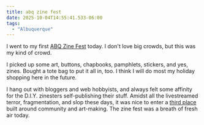 ```yaml
---
title: abq zine fest
date: 2025-10-04T14:55:41.533-06:00
tags:
  - "Albuquerque"
---
```


I went to my first [ABQ Zine Fest](https://www.abqzf.com/) today. I don't love big crowds, but this was my kind of crowd.

I picked up some art, buttons, chapbooks, pamphlets, stickers, and yes, zines. Bought a tote bag to put it all in, too. I think I will do most my holiday shopping here in the future. 

I hang out with bloggers and web hobbyists, and always felt some affinity for the D.I.Y. zinesters self-publishing their stuff. Amidst all the livestreamed terror, fragmentation, and slop these days, it was nice to enter a [third place](https://www.shankerinstitute.org/blog/what-are-third-places-and-why-do-they-matter) built around community and art-making. The zine fest was a breath of fresh air today.